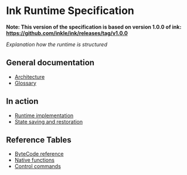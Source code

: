 # Ink Runtime Specification

**Note: This version of the specification is based on version 1.0.0 of ink: https://github.com/inkle/ink/releases/tag/v1.0.0**

_Explanation how the runtime is structured_

## General documentation
- [Architecture](architecture)
- [Glossary](glossary)

## In action
- [Runtime implementation](runtime-implementation)
- [State saving and restoration](state-saving-and-restoration)

## Reference Tables
- [ByteCode reference](bytecode-reference)
- [Native functions](native-functions)
- [Control commands](control-commands)